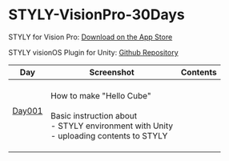 # STYLY-VisionPro-30Days

STYLY for Vision Pro: [Download on the App Store](https://apps.apple.com/us/app/styly-for-vision-pro/id6475184828)

STYLY visionOS Plugin for Unity: [Github Repository]()

| Day     | Screenshot                                                                                                      | Contents                                                                                                                                 |
| ------- | --------------------------------------------------------------------------------------------------------------- | ---------------------------------------------------------------------------------------------------------------------------------------- |
| [Day001](https://github.com/styly-dev/STYLY-VisionPro-30Days/tree/main/Day001%20-%20Hello%20Cube) | <br />How to make "Hello Cube"<br /><br />Basic instruction about<br />- STYLY environment with Unity<br />- uploading contents to STYLY |
|         |                                                                                                                 |                                                                                                                                          |
|         |                                                                                                                 |                                                                                                                                          |
|         |                                                                                                                 |                                                                                                                                          |
